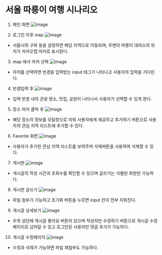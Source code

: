 # 서울 따릉이 여행 시나리오

1. 메인 화면
![image](https://user-images.githubusercontent.com/73810834/202127229-c63f0da4-e9f8-4108-ba5c-29bdafd30561.png)

2. 로그인 이후 map
![image](https://user-images.githubusercontent.com/73810834/202127364-9d07ca72-d401-4244-8dd7-ba27a2f8f06f.png)
- 서울시의 구와 동을 설정하면 해당 지역으로 이동되며, 주변의 따릉이 대여소의 위치가 카카오맵 마커로 표시된다.

3. map 에서 마커 선택
![image](https://user-images.githubusercontent.com/73810834/202127819-657f16f5-9c7b-438c-b627-d95f25659c7d.png)
- 마커를 선택하면 반경을 입력받는 input 태그가 나타나고 사용자의 입력을 기다린다.

4. 반경입력 후
![image](https://user-images.githubusercontent.com/73810834/202128141-5dacd2ec-cbba-4d05-be65-1c686587eb08.png)
- 입력 반경 내의 관광 명소, 맛집, 공원이 나타나서 사용자가 선택할 수 있게 한다.

5. 장소 마커 클릭 후
![image](https://user-images.githubusercontent.com/73810834/202128378-84d574f7-6a05-4f17-9185-0ffa8113a55a.png)
- 해당 장소의 정보를 모달창으로 띄워 사용자에게 제공하고 추가하기 버튼으로 사용자의 관심 지역 리스트에 추가할 수 있다.

6. Favorite 화면
![image](https://user-images.githubusercontent.com/73810834/202128926-ff1d3795-71c5-4df6-b244-1b045998a3fd.png)
- 사용자가 추가한 관심 지역 리스트를 보여주며 삭제버튼을 사용하여 삭제할 수 있다.

7. 게시판
![image](https://user-images.githubusercontent.com/73810834/202129224-9b7c46f3-c1ce-4875-85b0-e98c08399011.png)
- 게시글의 작성 시간과 조회수를 확인할 수 있으며 글쓰기는 식별된 회원만 가능하다.

8. 게시판 글쓰기
![image](https://user-images.githubusercontent.com/73810834/202130585-8360941e-7062-4065-bdcf-e7cdf07f7d29.png)
- 파일 첨부가 가능하고 초기화 버튼을 누르면 input 칸이 전부 지워진다.

9.  게시글 상세보기
![image](https://user-images.githubusercontent.com/73810834/202129634-29846617-efe0-4164-9709-19deaec9f788.png)
- 우측 상단에 게시글 좋아요 버튼이 있으며 작성자만 수정하기 버튼으로 게시글 수정 페이지로 넘어갈 수 있고 로그인된 사용자만 댓글 추가가 가능하다.

10. 게시글 수정페이지
![image](https://user-images.githubusercontent.com/73810834/202130214-d5613c84-252a-4ca7-b23f-c076d8417de4.png)
- 수정과 삭제가 가능하면 파일 재첨부도 가능하다.

